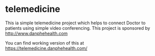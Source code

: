 # telemedicine
This ia simple telemedicine project which helps to connect Doctor to patients using simple video conferencing. 
This project is sponsored by http://www.danphehealth.com

You can find working version of this at https://telemedicine.danphehealth.com/
